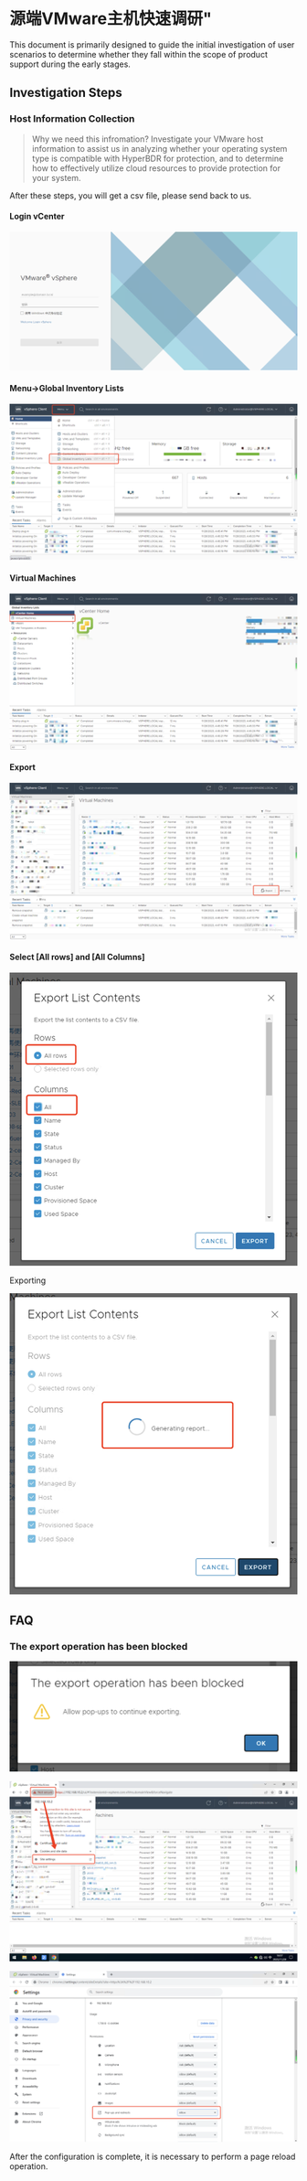 # 源端VMware主机快速调研"

This document is primarily designed to guide the initial investigation of user scenarios to determine whether they fall within the scope of product support during the early stages.

## Investigation Steps

### Host Information Collection

> Why we need this infromation? Investigate your VMware host information to assist us in analyzing whether your operating system type is compatible with HyperBDR for protection, and to determine how to effectively utilize cloud resources to provide protection for your system.

After these steps, you will get a csv file, please send back to us.

#### Login vCenter

![hyperbdr-vmware-investigation-1.png](./images/hyperbdr-vmware-investigation-1.png)

#### Menu->Global Inventory Lists

![hyperbdr-vmware-investigation-2.png](./images/hyperbdr-vmware-investigation-2.png)

#### Virtual Machines

![hyperbdr-vmware-investigation-3.png](./images/hyperbdr-vmware-investigation-3.png)

#### Export

![hyperbdr-vmware-investigation-4.png](./images/hyperbdr-vmware-investigation-4.png)

#### Select [All rows] and [All Columns]

![hyperbdr-vmware-investigation-5.png](./images/hyperbdr-vmware-investigation-5.png)

Exporting

![hyperbdr-vmware-investigation-6.png](./images/hyperbdr-vmware-investigation-6.png)

## FAQ

### The export operation has been blocked

![hyperbdr-vmware-investigation-7.png](./images/hyperbdr-vmware-investigation-7.png)

![hyperbdr-vmware-investigation-8.png](./images/hyperbdr-vmware-investigation-8.png)

![hyperbdr-vmware-investigation-9.png](./images/hyperbdr-vmware-investigation-9.png)

After the configuration is complete, it is necessary to perform a page reload operation.
